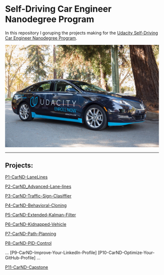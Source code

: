 # Self-Driving Car Engineer Nanodegree Program


In this repository I goruping the projects making for the [Udacity Self-Driving Car Engineer Nanodegree Program](https://www.udacity.com/course/self-driving-car-engineer-nanodegree--nd013).

![alt text](/imgs/Udacity-Carla.jpg "Udacity-Carla")

---

## Projects:

[P1-CarND-LaneLines](/P1-CarND-LaneLines)

[P2-CarND_Advanced-Lane-lines](/P2-CarND_Advanced-Lane-lines)

[P3-CarND-Traffic-Sign-Clasiffier](/P3-CarND-Traffic-Sign-Clasiffier)

[P4-CarND-Behavioral-Cloning](/P4-CarND-Behavioral-Cloning)

[P5-CarND-Extended-Kalman-Filter](/P5-CarND-Extended-Kalman-Filter)

[P6-CarND-Kidnapped-Vehicle](/P6-CarND-Kidnapped-Vehicle)

[P7-CarND-Path-Planning](/P7-CarND-Path-Planning)

[P8-CarND-PID-Control](/P8-CarND-PID-Control)

...
[P9-CarND-Improve-Your-Linkedln-Profile]
[P10-CarND-Optimize-Your-GitHub-Profile]
...

[P11-CarND-Capstone](/P11-CarND-Capstone)
